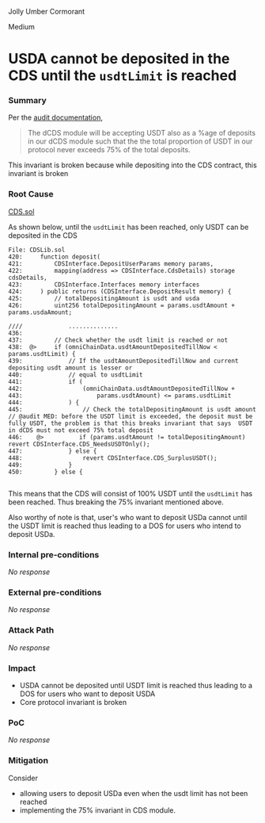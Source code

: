 Jolly Umber Cormorant

Medium

# USDA cannot be deposited in the CDS until the `usdtLimit` is reached

### Summary

Per the [audit documentation](https://docs.autonomint.com/autonomint/autonomint-1/autonomint/stablecoin-re-deemability), 

> The dCDS module will be accepting USDT also as a %age of deposits in our dCDS module such that the the total proportion of USDT in our protocol never exceeds 75% of the total deposits.

This  invariant is broken because while depositing into the CDS contract, this invariant is broken

### Root Cause

[CDS.sol](https://github.com/sherlock-audit/2024-11-autonomint/blob/main/Blockchain/Blockchian/contracts/lib/CDSLib.sol#L438-L446)

As shown below, until the `usdtLimit` has been reached, only USDT can be deposited in the CDS

```solidity
File: CDSLib.sol
420:     function deposit(
421:         CDSInterface.DepositUserParams memory params,
422:         mapping(address => CDSInterface.CdsDetails) storage cdsDetails,
423:         CDSInterface.Interfaces memory interfaces
424:     ) public returns (CDSInterface.DepositResult memory) {
425:         // totalDepositingAmount is usdt and usda
426:         uint256 totalDepositingAmount = params.usdtAmount + params.usdaAmount;

////             ..............
436: 
437:         // Check whether the usdt limit is reached or not
438:  @>     if (omniChainData.usdtAmountDepositedTillNow < params.usdtLimit) {
439:             // If the usdtAmountDepositedTillNow and current depositing usdt amount is lesser or
440:             // equal to usdtLimit
441:             if (
442:                 (omniChainData.usdtAmountDepositedTillNow +
443:                     params.usdtAmount) <= params.usdtLimit
444:             ) {
445:                 // Check the totalDepositingAmount is usdt amount // @audit MED: before the USDT limit is exceeded, the deposit must be fully USDT, the problem is that this breaks invariant that says  USDT in dCDS must not exceed 75% total deposit
446:    @>          if (params.usdtAmount != totalDepositingAmount) revert CDSInterface.CDS_NeedsUSDTOnly();
447:             } else {
448:                 revert CDSInterface.CDS_SurplusUSDT();
449:             }
450:         } else {


```
This means that the CDS will consist of 100% USDT until the  `usdtLimit` has been reached. Thus breaking the 75% invariant mentioned above.


Also worthy of note is that, user's who want to deposit USDa cannot until the USDT limit is reached thus leading to a DOS for users who intend to deposit USDa.

### Internal pre-conditions

_No response_

### External pre-conditions

_No response_

### Attack Path

_No response_

### Impact

- USDA cannot be deposited until USDT limit is reached thus leading to a DOS for users who want to deposit USDA
- Core protocol invariant is broken

### PoC

_No response_

### Mitigation

Consider
- allowing users to deposit USDa even when the usdt limit has not been reached
-  implementing the 75% invariant in CDS module.